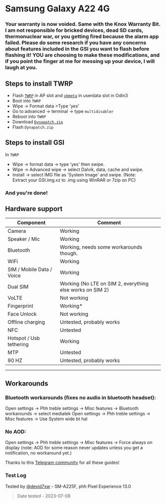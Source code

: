 # Samsung Galaxy A22 4G

### Your warranty is now voided. Same with the Knox Warranty Bit. I am not responsible for bricked devices, dead SD cards, thermonuclear war, or you getting fired because the alarm app failed. Please do some research if you have any concerns about features included in the GSI you want to flash before flashing it! YOU are choosing to make these modifications, and if you point the finger at me for messing up your device, I will laugh at you. 

## Steps to install TWRP
* Flash [`TWRP`](https://drive.google.com/file/d/10bExm5EGMlP3x3S0H2BZ6yj-RrfFi8oC/view?usp=drive_link) in AP slot and [`vbmeta`](https://drive.google.com/file/d/1UrqhA9zxMOJ-sq-VQ9kmg-n_YcaFtoxa/view?usp=drive_link) in userdata slot in Odin3
* Boot into `TWRP`
* Wipe -> Format data >Type 'yes'
* Go to advanced -> terminal -> type `multidisabler`
* Reboot into `TWRP`
* Download [`Dynapatch.zip`](https://drive.google.com/file/d/1U-PTJXNXrdITt6aN1nYeS8kz2NHl7Nhi/view?usp=drive_link)
* Flash `Dynapatch.zip`

## Steps to install GSI
In `TWRP` 
* Wipe -> format data -> type 'yes' then swipe.
* Wipe -> Advanced wipe -> select Dalvik, data, cache and swipe.
* Install -> select IMG file as 'System Image' and swipe. (Note: Extract your GSI.img.xz to .img using WinRAR or 7zip on PC)
### And you're done!




## Hardware support

| Component                 |      Comment                                              |
|---------------------------|-----------------------------------------------------------|
| Camera                    | Working                                                   |
| Speaker / Mic             | Working                                                   |
| Bluetooth                 | Working, needs some workarounds though.                                                    |
| WiFi                      | Working                                                   |
| SIM / Mobile Data / Voice | Working                                                   |
| Dual SIM                  | Working  (No LTE on SIM 2, everything else works on SIM 2)                                                 |    
| VoLTE                     | Not working                                               |
| Fingerprint               | Working*                                               |
| Face Unlock  | Not working                                                   |
| Offline charging  | Untested, probably works                                                |
| NFC                       | Untested                                                  |
| Hotspot / Usb tethering   | Working                                                   |
| MTP                       | Untested                                                  |
| 90 HZ                   | Untested, probably works                                                  |
---

## Workarounds

### Bluetooth workarounds (fixes no audio in bluetooth headset):
Open settings -> Phh treble settings -> Misc features -> Bluetooth workarounds -> select mediatek
Open settings -> Phh treble settings -> Misc features -> Use System wide bt hal

### No AOD:
Open settings -> Phh treble settings -> Misc features -> Force always on display (note: AOD for some reason never updates unless you get a notification, no workaround yet.)

Thanks to this [Telegram community](https://t.me/Samsung_f22_Community) for all these guides!

### Test Log
Tested by [@devid7xw](https://github.com/devid7x) - SM-A225F, phh Pixel Experience 13.0

> Date tested - 2023-07-08
